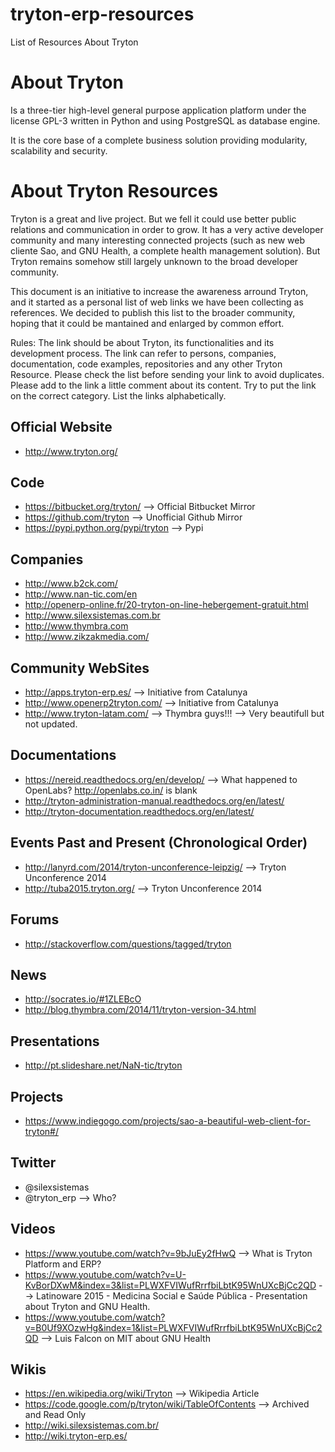 # tryton-erp-resources
List of Resources About Tryton

About Tryton
============

Is a three-tier high-level general purpose application platform under the license GPL-3 written in Python and using PostgreSQL as database engine.

It is the core base of a complete business solution providing modularity, scalability and security.

About Tryton Resources
======================

Tryton is a great and live project. But we fell it could use better public relations and communication in order to grow. It has a very active developer community and many interesting connected projects (such as new web cliente Sao, and GNU Health, a complete health management solution). But Tryton remains somehow still largely unknown to the broad developer community.

This document is an initiative to increase the awareness arround Tryton, and it started as a personal list of web links we have been collecting as references. We decided to publish this list to the broader community, hoping that it could be mantained and enlarged by common effort.

Rules: The link should be about Tryton, its functionalities and its development process. The link can refer to persons, companies, documentation, code examples, repositories and any other Tryton Resource. Please check the list before sending your link to avoid duplicates. Please add to the link a little comment about its content. Try to put the link on the correct category. List the links alphabetically.

Official Website
----------------
* http://www.tryton.org/

Code
----
* https://bitbucket.org/tryton/ --> Official Bitbucket Mirror
* https://github.com/tryton --> Unofficial Github Mirror
* https://pypi.python.org/pypi/tryton --> Pypi

Companies
---------
* http://www.b2ck.com/
* http://www.nan-tic.com/en
* http://openerp-online.fr/20-tryton-on-line-hebergement-gratuit.html
* http://www.silexsistemas.com.br
* http://www.thymbra.com
* http://www.zikzakmedia.com/

Community WebSites
-------------------
* http://apps.tryton-erp.es/ --> Initiative from Catalunya
* http://www.openerp2tryton.com/ --> Initiative from Catalunya
* http://www.tryton-latam.com/ --> Thymbra guys!!! --> Very beautifull but not updated. 

Documentations
--------------
* https://nereid.readthedocs.org/en/develop/ --> What happened to OpenLabs? http://openlabs.co.in/ is blank
* http://tryton-administration-manual.readthedocs.org/en/latest/
* http://tryton-documentation.readthedocs.org/en/latest/

Events Past and Present (Chronological Order)
----------------------------
* http://lanyrd.com/2014/tryton-unconference-leipzig/ --> Tryton Unconference 2014
* http://tuba2015.tryton.org/ --> Tryton Unconference 2014

Forums
------
* http://stackoverflow.com/questions/tagged/tryton

News
----
* http://socrates.io/#1ZLEBcO
* http://blog.thymbra.com/2014/11/tryton-version-34.html

Presentations
-------------
* http://pt.slideshare.net/NaN-tic/tryton

Projects
--------
* https://www.indiegogo.com/projects/sao-a-beautiful-web-client-for-tryton#/

Twitter
-------
* @silexsistemas
* @tryton_erp --> Who?


Videos
------
* https://www.youtube.com/watch?v=9bJuEy2fHwQ --> What is Tryton Platform and ERP?
* https://www.youtube.com/watch?v=U-KvBorDXwM&index=3&list=PLWXFVIWufRrrfbiLbtK95WnUXcBjCc2QD --> Latinoware 2015 - Medicina Social e Saúde Pública - Presentation about Tryton and GNU Health.
* https://www.youtube.com/watch?v=B0Uf9XOzwHg&index=1&list=PLWXFVIWufRrrfbiLbtK95WnUXcBjCc2QD --> Luis Falcon on MIT about GNU Health

Wikis
-----
* https://en.wikipedia.org/wiki/Tryton --> Wikipedia Article
* https://code.google.com/p/tryton/wiki/TableOfContents --> Archived and Read Only
* http://wiki.silexsistemas.com.br/
* http://wiki.tryton-erp.es/
